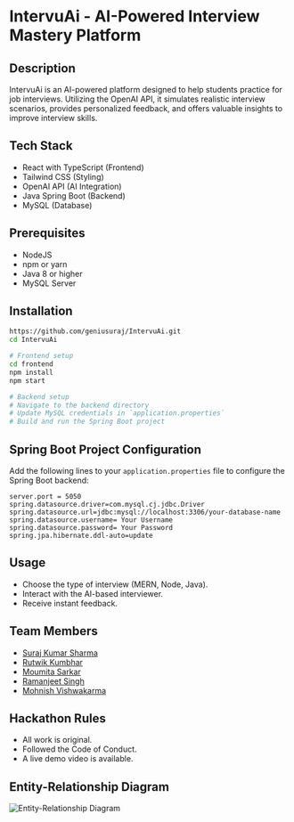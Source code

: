 # IntervuAi - AI-Powered Interview Mastery Platform

## Description

IntervuAi is an AI-powered platform designed to help students practice for job interviews. Utilizing the OpenAI API, it simulates realistic interview scenarios, provides personalized feedback, and offers valuable insights to improve interview skills.

## Tech Stack

- React with TypeScript (Frontend)
- Tailwind CSS (Styling)
- OpenAI API (AI Integration)
- Java Spring Boot (Backend)
- MySQL (Database)

## Prerequisites

- NodeJS
- npm or yarn
- Java 8 or higher
- MySQL Server

## Installation

```bash
https://github.com/geniusuraj/IntervuAi.git
cd IntervuAi

# Frontend setup
cd frontend
npm install
npm start

# Backend setup
# Navigate to the backend directory
# Update MySQL credentials in `application.properties`
# Build and run the Spring Boot project
```
## Spring Boot Project Configuration
Add the following lines to your `application.properties` file to configure the Spring Boot backend:
```base
server.port = 5050
spring.datasource.driver=com.mysql.cj.jdbc.Driver
spring.datasource.url=jdbc:mysql://localhost:3306/your-database-name
spring.datasource.username= Your Username
spring.datasource.password= Your Password
spring.jpa.hibernate.ddl-auto=update
```
## Usage
- Choose the type of interview (MERN, Node, Java).
- Interact with the AI-based interviewer.
- Receive instant feedback.

## Team Members

- [Suraj Kumar Sharma](https://github.com/geniusuraj)
- [Rutwik Kumbhar](https://github.com/fw23-0277)
- [Moumita Sarkar](https://github.com/MouS0926)
- [Ramanjeet Singh](https://github.com/gzbsingh)
- [Mohnish Vishwakarma](https://github.com/mohnish201)

## Hackathon Rules
- All work is original.
- Followed the Code of Conduct.
- A live demo video is available.

## Entity-Relationship Diagram

![Entity-Relationship Diagram](https://github.com/geniusuraj/IntervuAi/blob/main/Backend/ER-Daigram.png)
